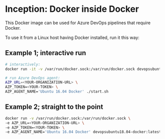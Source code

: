 # Inception: Docker inside Docker
This Docker image can be used for Azure DevOps pipelines that require Docker.

To use it from a Linux host having Docker installed, run it this way:

## Example 1; interactive run
```bash
# interactively:
docker run -it -v /var/run/docker.sock:/var/run/docker.sock devopsubuntu18.04-docker:latest /bin/bash

# run Azure DevOps agent:
AZP_URL=<YOUR-ORGANIZATION-URL> \
AZP_TOKEN=<YOUR-TOKEN> \
AZP_AGENT_NAME='Ubuntu 16.04 Docker' ./start.sh
```

## Example 2; straight to the point
```bash
docker run -v /var/run/docker.sock:/var/run/docker.sock \
-e AZP_URL=<YOUR-ORGANIZATION-URL> \
-e AZP_TOKEN=<YOUR-TOKEN> \
-e AZP_AGENT_NAME='Ubuntu 16.04 Docker' devopsubuntu18.04-docker:latest
```
